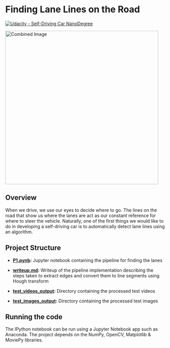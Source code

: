 # **Finding Lane Lines on the Road** 
[![Udacity - Self-Driving Car NanoDegree](https://s3.amazonaws.com/udacity-sdc/github/shield-carnd.svg)](http://www.udacity.com/drive)

<img src="examples/laneLines_thirdPass.jpg" width="480" alt="Combined Image" />

Overview
---

When we drive, we use our eyes to decide where to go.  The lines on the road that show us where the lanes are act as our constant reference for where to steer the vehicle.  Naturally, one of the first things we would like to do in developing a self-driving car is to automatically detect lane lines using an algorithm.

Project Structure
---

- **[P1.pynb](https://github.com/m-talha/Self-Driving-Car-Engineer-Udacity-P1-Lane-Finding/blob/master/P1.ipynb):** Jupyter notebook containing the pipeline for finding the lanes

- **[writeup.md](https://github.com/m-talha/Self-Driving-Car-Engineer-Udacity-P1-Lane-Finding/blob/master/writeup.md):** Writeup of the pipeline implementation describing the steps taken to extract edges and convert them to line segments using Hough transform

- **[test_videos_output](https://github.com/m-talha/Self-Driving-Car-Engineer-Udacity-P1-Lane-Finding/tree/master/test_videos_output):** Directory containing the processed test videos

- **[test_images_output](https://github.com/m-talha/Self-Driving-Car-Engineer-Udacity-P1-Lane-Finding/tree/master/test_images_output):** Directory containing the processed test images

Running the code
---

The IPython notebook can be run using a Jupyter Notebook app such as Anaconda. The project depends on the NumPy, OpenCV, Matplotlib & MoviePy libraries.
